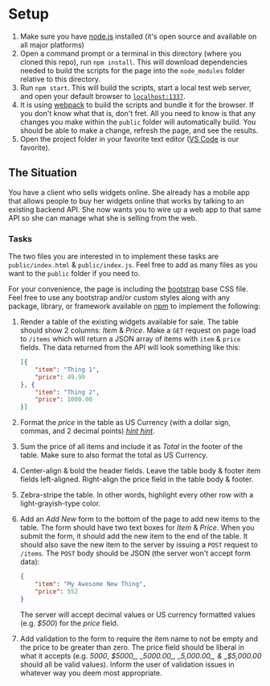 # Setup

1. Make sure you have [node.js](https://nodejs.org) installed (it's open source and available on all major platforms)
2. Open a command prompt or a terminal in this directory (where you cloned this repo), run `npm install`. This will download dependencies needed to build the scripts for the page into the `node_modules` folder relative to this directory.
3. Run `npm start`. This will build the scripts, start a local test web server, and open your default browser to [`localhost:1337`](http://localhost:1337/).
4. It is using [webpack](https://webpack.js.org/) to build the scripts and bundle it for the browser. If you don't know what that is, don't fret. All you need to know is that any changes you make within the `public` folder will automatically build. You should be able to make a change, refresh the page, and see the results.
5. Open the project folder in your favorite text editor ([VS Code](https://code.visualstudio.com/) is our favorite).

## The Situation

You have a client who sells widgets online. She already has a mobile app that allows people to buy her widgets online that works by talking to an existing backend API. She now wants you to wire up a web app to that same API so she can manage what she is selling from the web.

### Tasks

The two files you are interested in to implement these tasks are `public/index.html` & `public/index.js`. Feel free to add as many files as you want to the `public` folder if you need to.

For your convenience, the page is including the [bootstrap](http://getbootstrap.com/) base CSS file. Feel free to use any bootstrap and/or custom styles along with any package, library, or framework available on [npm](https://www.npmjs.com/) to implement the following:

1. Render a table of the existing widgets available for sale. The table should show 2 columns: _Item_ & _Price_. Make a `GET` request on page load to `/items` which will return a JSON array of items with `item` & `price` fields. The data returned from the API will look something like this:

	```json
	[{
		"item": "Thing 1",
		"price": 49.99
	}, {
		"item": "Thing 2",
		"price": 1000.00
	}]
	```

2. Format the _price_ in the table as US Currency (with a dollar sign, commas, and 2 decimal points) _[hint hint](http://openexchangerates.github.io/accounting.js/)_.

3. Sum the price of all items and include it as _Total_ in the footer of the table. Make sure to also format the total as US Currency.

4. Center-align & bold the header fields. Leave the table body & footer item fields left-aligned. Right-align the price field in the table body & footer.

5. Zebra-stripe the table. In other words, highlight every other row with a light-grayish-type color.

6. Add an _Add New_ form to the bottom of the page to add new items to the table. The form should have two text boxes for _Item_ & _Price_. When you submit the form, it should add the new item to the end of the table. It should also save the new item to the server by issuing a `POST` request to `/items`. The `POST` body should be JSON (the server won't accept form data):

	```json
	{
		"item": "My Awesome New Thing",
		"price": 552
	}
	```

	The server will accept decimal values or US currency formatted values (e.g. _$500_) for the _price_ field.

7. Add validation to the form to require the item name to not be empty and the price to be greater than zero. The price field should be liberal in what it accepts (e.g. _5000_, _$5000_, _5000.00_, _5,000.00_, & _$5,000.00_ should all be valid values). Inform the user of validation issues in whatever way you deem most appropriate.
